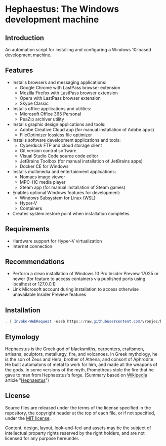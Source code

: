 # Hephaestus: The Windows development machine

## Introduction

An automation script for installing and configuring a Windows 10-based
development machine.

## Features

*   Installs browsers and messaging applications:
    *   Google Chrome with LastPass browser extension
    *   Mozilla Firefox with LastPass browser extension
    *   Opera with LastPass browser extension
    *   Skype Classic
*   Installs office applications and utilities:
    *   Microsoft Office 365 Personal
    *   PeaZip archiver utility
*   Installs graphic design applications and tools:
    *   Adobe Creative Cloud app (for manual installation of Adobe apps)
    *   FileOptimizer lossless file optimizer
*   Installs software development applications and tools:
    *   Cyberduck FTP and cloud storage client
    *   Git version control software
    *   Visual Studio Code source code editor
    *   JetBrains Toolbox (for manual installation of JetBrains apps)
    *   Docker CE for Windows
*   Installs multimedia and entertainment applications:
    *   Nomacs image viewer
    *   MPC-HC media player
    *   Steam app (for manual installation of Steam games)
*   Enables optional Windows features for development:
    *   Windows Subsystem for Linux (WSL)
    *   Hyper-V 
    *   Containers
*   Creates system restore point when installation completes
    
## Requirements

*   Hardware support for Hyper-V virtualization
*   Internet connection

## Recommendations

*   Perform a clean installation of Windows 10 Pro Insider Preview 17025
    or newer (for feature to access containers via published ports using
    localhost or 127.0.0.1)
*   Link Microsoft account during installation to access otherwise
    unavailable Insider Preview features

## Installation

```powershell
. { Invoke-WebRequest -useb https://raw.githubusercontent.com/vronjec/hephaestus-windows/master/Install-Hephaestus.ps1 } | Invoke-Expression
```

## Etymology

Hephaestus is the Greek god of blacksmiths, carpenters, craftsmen,
artisans, sculptors, metallurgy, fire, and volcanoes. In Greek
mythology, he is the son of Zeus and Hera, brother of Athena,
and consort of Aphrodite. He built automatons of metal to work for him,
and made all the weapons of the gods. In some versions of the myth,
Prometheus stole the fire that he gave to man from Hephaestus's forge.
(Summary based on [Wikipedia](https://www.wikipedia.org/) article
"[Hephaestus](https://en.wikipedia.org/wiki/Hephaestus)")

## License

Source files are released under the terms of the license specified in
the repository, the copyright header at the top of each file, or if not
specified, under the [MIT license](https://opensource.org/licenses/MIT).

Content, design, layout, look-and-feel and assets may be the subject of
intellectual property rights reserved by the right holders, and are not
licensed for any purpose hereunder.
